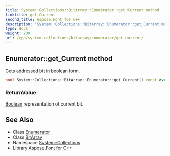 ```yaml
---
title: System::Collections::BitArray::Enumerator::get_Current method
linktitle: get_Current
second_title: Aspose.Font for C++
description: 'System::Collections::BitArray::Enumerator::get_Current method. Gets addressed bit in boolean form in C++.'
type: docs
weight: 200
url: /cpp/system.collections/bitarray/enumerator/get_current/
---
```

## Enumerator::get_Current method


Gets addressed bit in boolean form.

```cpp
bool System::Collections::BitArray::Enumerator::get_Current() const override
```


### ReturnValue

[Boolean](../../../../system/boolean/) representation of current bit.

## See Also

* Class [Enumerator](../)
* Class [BitArray](../../)
* Namespace [System::Collections](../../../)
* Library [Aspose.Font for C++](../../../../)
